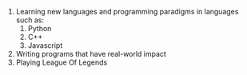 1. Learning new languages and programming paradigms in languages such as:
    1. Python
    2. C++
    3. Javascript
2. Writing programs that have real-world impact
3. Playing League Of Legends
